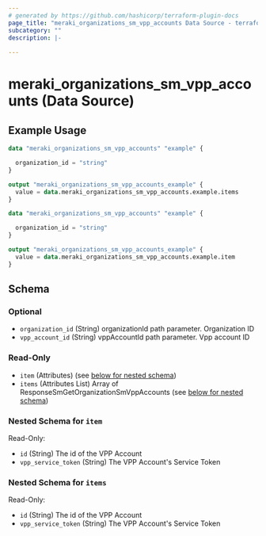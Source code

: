 ```yaml
---
# generated by https://github.com/hashicorp/terraform-plugin-docs
page_title: "meraki_organizations_sm_vpp_accounts Data Source - terraform-provider-meraki"
subcategory: ""
description: |-
  
---
```


# meraki_organizations_sm_vpp_accounts (Data Source)



## Example Usage

```terraform
data "meraki_organizations_sm_vpp_accounts" "example" {

  organization_id = "string"
}

output "meraki_organizations_sm_vpp_accounts_example" {
  value = data.meraki_organizations_sm_vpp_accounts.example.items
}

data "meraki_organizations_sm_vpp_accounts" "example" {

  organization_id = "string"
}

output "meraki_organizations_sm_vpp_accounts_example" {
  value = data.meraki_organizations_sm_vpp_accounts.example.item
}
```

<!-- schema generated by tfplugindocs -->
## Schema

### Optional

- `organization_id` (String) organizationId path parameter. Organization ID
- `vpp_account_id` (String) vppAccountId path parameter. Vpp account ID

### Read-Only

- `item` (Attributes) (see [below for nested schema](#nestedatt--item))
- `items` (Attributes List) Array of ResponseSmGetOrganizationSmVppAccounts (see [below for nested schema](#nestedatt--items))

<a id="nestedatt--item"></a>
### Nested Schema for `item`

Read-Only:

- `id` (String) The id of the VPP Account
- `vpp_service_token` (String) The VPP Account's Service Token


<a id="nestedatt--items"></a>
### Nested Schema for `items`

Read-Only:

- `id` (String) The id of the VPP Account
- `vpp_service_token` (String) The VPP Account's Service Token
